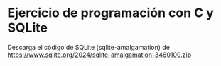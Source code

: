 # Ejercicio de programación con C y SQLite

Descarga el código de SQLite (sqlite-amalgamation) de https://www.sqlite.org/2024/sqlite-amalgamation-3460100.zip